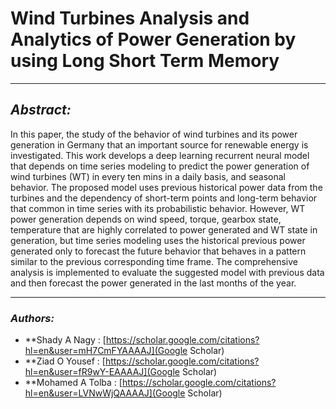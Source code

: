 # Wind Turbines Analysis and Analytics of Power Generation by using Long Short Term Memory
________________________________________
## *Abstract:*
In this paper, the study of the behavior of wind turbines and its power generation in Germany that an important source for renewable energy is investigated. This work develops a deep learning recurrent neural model that depends on time series modeling to predict the power generation of wind turbines (WT) in every ten mins in a daily basis, and seasonal behavior. The proposed model uses previous historical power data from the turbines and the dependency of short-term points and long-term behavior that common in time series with its probabilistic behavior. However, WT power generation depends on wind speed, torque, gearbox state, temperature that are highly correlated to power generated and WT state in generation, but time series modeling uses the historical previous power generated only to forecast the future behavior that behaves in a pattern similar to the previous corresponding time frame. The comprehensive analysis is implemented to evaluate the suggested model with previous data and then forecast the power generated in the last months of the year.
_________________________________
### *Authors:*
- **Shady A Nagy : [https://scholar.google.com/citations?hl=en&user=mH7CmFYAAAAJ](Google Scholar)
- **Ziad O Yousef : [https://scholar.google.com/citations?hl=en&user=fR9wY-EAAAAJ](Google Scholar)
- **Mohamed A Tolba : [https://scholar.google.com/citations?hl=en&user=LVNwWjQAAAAJ](Google Scholar)
